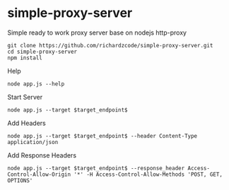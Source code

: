 # simple-proxy-server
Simple ready to work proxy server base on nodejs http-proxy

```
git clone https://github.com/richardzcode/simple-proxy-server.git
cd simple-proxy-server
npm install
```

Help
```
node app.js --help
```

Start Server
```
node app.js --target $target_endpoint$
```

Add Headers
```
node app.js --target $target_endpoint$ --header Content-Type application/json
```

Add Response Headers
```
node app.js --target $target_endpoint$ --response_header Access-Control-Allow-Origin '*' -H Access-Control-Allow-Methods 'POST, GET, OPTIONS'
```
